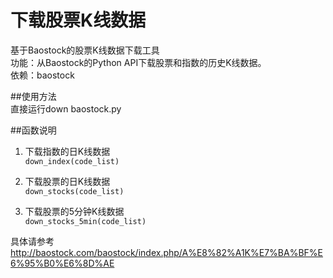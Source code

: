 # 下载股票K线数据<br>
基于Baostock的股票K线数据下载工具<br>
功能：从Baostock的Python API下载股票和指数的历史K线数据。<br>
依赖：baostock<br>

##使用方法<br>
直接运行down baostock.py<br>

##函数说明<br>
1. 下载指数的日K线数据<br>
`down_index(code_list)`<br>

2. 下载股票的日K线数据<br>
`down_stocks(code_list)`<br>

3. 下载股票的5分钟K线数据<br>
`down_stocks_5min(code_list)`<br>

具体请参考<br>
http://baostock.com/baostock/index.php/A%E8%82%A1K%E7%BA%BF%E6%95%B0%E6%8D%AE<br>

